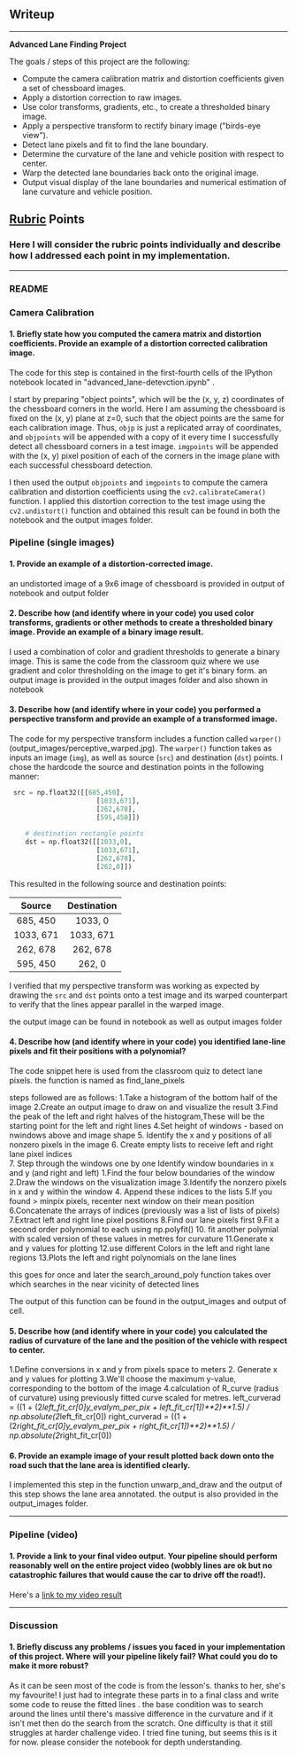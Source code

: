 ## Writeup 

---

**Advanced Lane Finding Project**

The goals / steps of this project are the following:

* Compute the camera calibration matrix and distortion coefficients given a set of chessboard images.
* Apply a distortion correction to raw images.
* Use color transforms, gradients, etc., to create a thresholded binary image.
* Apply a perspective transform to rectify binary image ("birds-eye view").
* Detect lane pixels and fit to find the lane boundary.
* Determine the curvature of the lane and vehicle position with respect to center.
* Warp the detected lane boundaries back onto the original image.
* Output visual display of the lane boundaries and numerical estimation of lane curvature and vehicle position.


## [Rubric](https://review.udacity.com/#!/rubrics/571/view) Points

### Here I will consider the rubric points individually and describe how I addressed each point in my implementation.  

---

### README
 

### Camera Calibration

#### 1. Briefly state how you computed the camera matrix and distortion coefficients. Provide an example of a distortion corrected calibration image.

The code for this step is contained in the first-fourth cells of the IPython notebook located in "advanced_lane-detevction.ipynb" .  

I start by preparing "object points", which will be the (x, y, z) coordinates of the chessboard corners in the world. Here I am assuming the chessboard is fixed on the (x, y) plane at z=0, such that the object points are the same for each calibration image.  Thus, `objp` is just a replicated array of coordinates, and `objpoints` will be appended with a copy of it every time I successfully detect all chessboard corners in a test image.  `imgpoints` will be appended with the (x, y) pixel position of each of the corners in the image plane with each successful chessboard detection.  

I then used the output `objpoints` and `imgpoints` to compute the camera calibration and distortion coefficients using the `cv2.calibrateCamera()` function.  I applied this distortion correction to the test image using the `cv2.undistort()` function and obtained this result can be found in both the notebook and the output images folder.

### Pipeline (single images)

#### 1. Provide an example of a distortion-corrected image.

an undistorted image of a 9x6 image of chessboard is provided in output of notebook and output folder

#### 2. Describe how (and identify where in your code) you used color transforms, gradients or other methods to create a thresholded binary image.  Provide an example of a binary image result.

I used a combination of color and gradient thresholds to generate a binary image. This is same the code from the classroom quiz where we use gradient and color thresholding on the image to get it's binary form. an output image is provided in the output images folder and also shown in notebook

#### 3. Describe how (and identify where in your code) you performed a perspective transform and provide an example of a transformed image.

The code for my perspective transform includes a function called `warper()` (output_images/perceptive_warped.jpg).  The `warper()` function takes as inputs an image (`img`), as well as source (`src`) and destination (`dst`) points.  I chose the hardcode the source and destination points in the following manner:

```python
 src = np.float32([[685,450],
                      [1033,671],
                      [262,678],
                      [595,450]])
    
    # destination rectangle points
    dst = np.float32([[1033,0],
                      [1033,671],
                      [262,678],
                      [262,0]])
```

This resulted in the following source and destination points:

| Source        | Destination   | 
|:-------------:|:-------------:| 
| 685, 450      | 1033, 0       | 
| 1033, 671     | 1033, 671     |
| 262, 678      | 262, 678      |
| 595, 450      | 262, 0        |

I verified that my perspective transform was working as expected by drawing the `src` and `dst` points onto a test image and its warped counterpart to verify that the lines appear parallel in the warped image.

the output image can be found in notebook as well as output images folder

#### 4. Describe how (and identify where in your code) you identified lane-line pixels and fit their positions with a polynomial?

The code snippet here is used from the classroom quiz to detect lane pixels. the function is named as find_lane_pixels

steps followed are as follows:
1.Take a histogram of the bottom half of the image
2.Create an output image to draw on and visualize the result
3.Find the peak of the left and right halves of the histogram,These will be the starting point for the left and right lines
4.Set height of windows - based on nwindows above and image shape
5. Identify the x and y positions of all nonzero pixels in the image
6. Create empty lists to receive left and right lane pixel indices\
7. Step through the windows one by one
     Identify window boundaries in x and y (and right and left)
     1.Find the four below boundaries of the window
     2.Draw the windows on the visualization image
     3.Identify the nonzero pixels in x and y within the window
     4. Append these indices to the lists
     5.If you found > minpix pixels, recenter next window on their mean position
     6.Concatenate the arrays of indices (previously was a list of lists of pixels)
     7.Extract left and right line pixel positions
     8.Find our lane pixels first
     9.Fit a second order polynomial to each using np.polyfit()
     10. fit another polymial with scaled version of these values in metres for curvature 
     11.Generate x and y values for plotting
     12.use different Colors in the left and right lane regions
     13.Plots the left and right polynomials on the lane lines
     
this goes for once and later the search_around_poly function takes over which searches in the near vicinity of detected lines
     
The output of this function can be found in the output_images and output of cell.


#### 5. Describe how (and identify where in your code) you calculated the radius of curvature of the lane and the position of the vehicle with respect to center.

1.Define conversions in x and y from pixels space to meters
2. Generate x and y values for plotting
3.We'll choose the maximum y-value, corresponding to the bottom of the image
4.calculation of R_curve (radius of curvature) using previously fitted curve scaled for metres.
    left_curverad = ((1 + (2*left_fit_cr[0]*y_eval*ym_per_pix + left_fit_cr[1])**2)**1.5) / np.absolute(2*left_fit_cr[0])
    right_curverad = ((1 + (2*right_fit_cr[0]*y_eval*ym_per_pix + right_fit_cr[1])**2)**1.5) / np.absolute(2*right_fit_cr[0])



#### 6. Provide an example image of your result plotted back down onto the road such that the lane area is identified clearly.

I implemented this step in the function unwarp_and_draw and the output of this step shows the lane area annotated. the output is also provided in the output_images folder.


---

### Pipeline (video)

#### 1. Provide a link to your final video output.  Your pipeline should perform reasonably well on the entire project video (wobbly lines are ok but no catastrophic failures that would cause the car to drive off the road!).

Here's a [link to my video result](./project_video_output.mp4)

---

### Discussion

#### 1. Briefly discuss any problems / issues you faced in your implementation of this project.  Where will your pipeline likely fail?  What could you do to make it more robust?

As it can be seen most of the code is from the lesson's. thanks to her, she's my favourite! I just had to integrate these parts in to a final class and write some code to reuse the fitted lines . the base condition was to search around the lines until there's massive difference in the curvature and if it isn't met then do the search from the scratch. One difficulty is that it still struggles at harder challenge video. I tried fine tuning, but seems this is it for now. please consider the notebook for depth understanding. 
